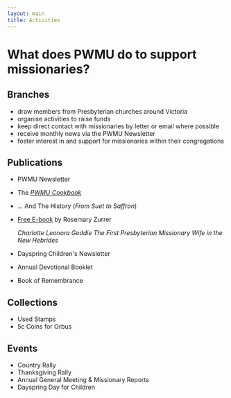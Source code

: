 ```yaml
---
layout: main
title: Activities
---
```

# What does PWMU do to support missionaries?

## Branches
  - draw members from Presbyterian churches around Victoria
  - organise activities to raise funds
  - keep direct contact with missionaries by letter or email where possible
  - receive monthly news via the PWMU Newsletter
  - foster interest in and support for missionaries within their congregations

## Publications
  - PWMU Newsletter
  - The [_PWMU Cookbook_](Cookbook.html)
  - ... And The History (_From Suet to Saffron_)
  - [Free E-book](CLGPDF-English-book.pdf) by Rosemary Zurrer

    _Charlotte Leonora Geddie The First Presbyterian Missionary Wife in the New Hebrides_

  - Dayspring Children's Newsletter
  - Annual Devotional Booklet
  - Book of Remembrance

## Collections
  - Used Stamps
  - 5c Coins for Orbus

## Events
  - Country Rally
  - Thanksgiving Rally
  - Annual General Meeting & Missionary Reports
  - Dayspring Day for Children
